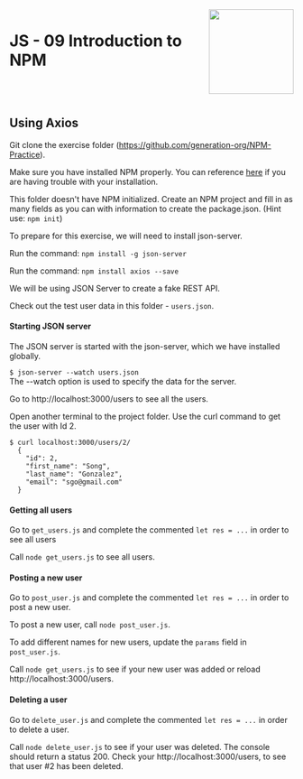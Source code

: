 <img align="right" width="150" height="150" src="https://media-exp1.licdn.com/dms/image/C4E0BAQF7BYCCZt5epw/company-logo_200_200/0?e=2159024400&v=beta&t=qUAFP9bUgBEEXGVQYpUXW1J_OiP8e0r4rFBpqp8OrxA">

# JS - 09 Introduction to NPM

 <br/>
 <br/>

## Using Axios 

Git clone the exercise folder (https://github.com/generation-org/NPM-Practice).

Make sure you have installed NPM properly. You can reference [here](https://docs.npmjs.com/downloading-and-installing-node-js-and-npm) if you are having trouble with your installation.

This folder doesn't have NPM initialized. Create an NPM project and fill in as many fields as you can with information to create the package.json.
(Hint use: `npm init`)

To prepare for this exercise, we will need to install json-server.

Run the command:
`npm install -g json-server`

Run the command:
`npm install axios --save`

We will be using JSON Server to create a fake REST API.

Check out the test user data in this folder - `users.json`. 

#### Starting JSON server
The JSON server is started with the json-server, which we have installed globally.

`$ json-server --watch users.json`    
The --watch option is used to specify the data for the server.

Go to http://localhost:3000/users to see all the users.

Open another terminal to the project folder.
Use the curl command to get the user with Id 2. 
```
$ curl localhost:3000/users/2/
  {
    "id": 2,
    "first_name": "Song",
    "last_name": "Gonzalez",
    "email": "sgo@gmail.com"
  }
```

#### Getting all users
Go to `get_users.js` and complete the commented `let res = ...` in order to see all users

Call `node get_users.js` to see all users.

#### Posting a new user
Go to `post_user.js` and complete the commented `let res = ...` in order to post a new user.

To post a new user, call `node post_user.js`.

To add different names for new users, update the `params` field in `post_user.js`.

Call `node get_users.js` to see if your new user was added or reload http://localhost:3000/users.

#### Deleting a user
Go to `delete_user.js` and complete the commented `let res = ...` in order to delete a user.

Call `node delete_user.js` to see if your user was deleted. The console should return a status 200. 
Check your http://localhost:3000/users, to see that user #2 has been deleted.
